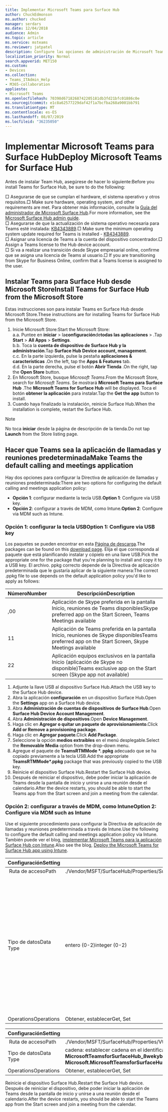 ```yaml
---
title: Implementar Microsoft Teams para Surface Hub
author: ChuckEdmonson
ms.author: chucked
manager: serdars
ms.date: 12/04/2018
audience: Admin
ms.topic: article
ms.service: msteams
ms.reviewer: jatpatel
description: Configure las opciones de administración de Microsoft Teams para Surface Hub.
localization_priority: Normal
search.appverid: MET150
ms.custom:
- Devices
ms.collection:
- Teams_ITAdmin_Help
- M365-collaboration
appliesto:
- Microsoft Teams
ms.openlocfilehash: 70398d6718268742205181db3fd21bfc01886c0e
ms.sourcegitcommit: e1c8a62577229daf42f1a7bcfba268a9001bb791
ms.translationtype: MT
ms.contentlocale: es-ES
ms.lasthandoff: 08/07/2019
ms.locfileid: "36235050"
---
```

<a name="deploy-microsoft-teams-for-surface-hub"></a><span data-ttu-id="b4dd3-103">Implementar Microsoft Teams para Surface Hub</span><span class="sxs-lookup"><span data-stu-id="b4dd3-103">Deploy Microsoft Teams for Surface Hub</span></span>
======================================

<span data-ttu-id="b4dd3-104">Antes de instalar Team Hub, asegúrese de hacer lo siguiente:</span><span class="sxs-lookup"><span data-stu-id="b4dd3-104">Before you install Teams for Surface Hub, be sure to do the following:</span></span>

 <span data-ttu-id="b4dd3-105">□ Asegurarse de que se cumplan el hardware, el sistema operativo y otros requisitos.</span><span class="sxs-lookup"><span data-stu-id="b4dd3-105">□ Make sure hardware, operating system, and other requirements are met.</span></span> <span data-ttu-id="b4dd3-106">Para obtener más información, consulte la [Guía del administrador de Microsoft Surface Hub](https://docs.microsoft.com/surface-hub/).</span><span class="sxs-lookup"><span data-stu-id="b4dd3-106">For more information, see the [Microsoft Surface Hub admin guide](https://docs.microsoft.com/surface-hub/).</span></span><br>
 <span data-ttu-id="b4dd3-107">□ Asegurarse de que la actualización de sistema operativo necesaria para Teams esté instalada: [KB4343889](https://support.microsoft.com/help/4343889).</span><span class="sxs-lookup"><span data-stu-id="b4dd3-107">□ Make sure the minimum operating system update required for Teams is installed - [KB4343889](https://support.microsoft.com/help/4343889).</span></span><br>
 <span data-ttu-id="b4dd3-108">□ Asignar una licencia de Teams a la cuenta del dispositivo concentrador.</span><span class="sxs-lookup"><span data-stu-id="b4dd3-108">□ Assign a Teams license to the Hub device account.</span></span><br>
 <span data-ttu-id="b4dd3-109">□ Si va a realizar una transición desde Skype empresarial online, confirme que se asigna una licencia de Teams al usuario.</span><span class="sxs-lookup"><span data-stu-id="b4dd3-109">□ If you are transitioning from Skype for Business Online, confirm that a Teams license is assigned to the user.</span></span>

## <a name="install-teams-for-surface-hub-from-the-microsoft-store"></a><span data-ttu-id="b4dd3-110">Instalar Teams para Surface Hub desde Microsoft Store</span><span class="sxs-lookup"><span data-stu-id="b4dd3-110">Install Teams for Surface Hub from the Microsoft Store</span></span> 

<span data-ttu-id="b4dd3-111">Estas instrucciones son para instalar Teams en Surface Hub desde Microsoft Store.</span><span class="sxs-lookup"><span data-stu-id="b4dd3-111">These instructions are for installing Teams for Surface Hub from the Microsoft Store.</span></span> 
 
1. <span data-ttu-id="b4dd3-112">Inicie Microsoft Store:</span><span class="sxs-lookup"><span data-stu-id="b4dd3-112">Start the Microsoft Store:</span></span><br>
   <span data-ttu-id="b4dd3-113">a.</span><span class="sxs-lookup"><span data-stu-id="b4dd3-113">a.</span></span> <span data-ttu-id="b4dd3-114">Puntee en **iniciar** > la**configuración**de**todas las aplicaciones** > .</span><span class="sxs-lookup"><span data-stu-id="b4dd3-114">Tap **Start** > **All Apps** > **Settings**.</span></span><br> <span data-ttu-id="b4dd3-115">b.</span><span class="sxs-lookup"><span data-stu-id="b4dd3-115">b.</span></span> <span data-ttu-id="b4dd3-116">Toca la **cuenta de dispositivo de Surface Hub y la administración**.</span><span class="sxs-lookup"><span data-stu-id="b4dd3-116">Tap **Surface Hub Device account, management**.</span></span><br>
   <span data-ttu-id="b4dd3-117">c.</span><span class="sxs-lookup"><span data-stu-id="b4dd3-117">c.</span></span> <span data-ttu-id="b4dd3-118">En la parte izquierda, pulse la pestaña **aplicaciones & características** .</span><span class="sxs-lookup"><span data-stu-id="b4dd3-118">On the left, tap the **Apps & Features** tab.</span></span><br> <span data-ttu-id="b4dd3-119">d.</span><span class="sxs-lookup"><span data-stu-id="b4dd3-119">d.</span></span> <span data-ttu-id="b4dd3-120">En la parte derecha, pulse el botón **Abrir Tienda** .</span><span class="sxs-lookup"><span data-stu-id="b4dd3-120">On the right, tap the **Open Store** button.</span></span> 
2. <span data-ttu-id="b4dd3-121">En Microsoft Store, busque *Microsoft Teams*.</span><span class="sxs-lookup"><span data-stu-id="b4dd3-121">From the Microsoft Store, search for *Microsoft Teams*.</span></span> <span data-ttu-id="b4dd3-122">Se mostrará **Microsoft Teams para Surface Hub** .</span><span class="sxs-lookup"><span data-stu-id="b4dd3-122">The **Microsoft Teams for Surface Hub** will be displayed.</span></span> <span data-ttu-id="b4dd3-123">Toca el botón **obtener la aplicación** para instalar.</span><span class="sxs-lookup"><span data-stu-id="b4dd3-123">Tap the **Get the app** button to install.</span></span>  
3. <span data-ttu-id="b4dd3-124">Cuando haya finalizado la instalación, reinicie Surface Hub.</span><span class="sxs-lookup"><span data-stu-id="b4dd3-124">When the installation is complete, restart the Surface Hub.</span></span> 

> [!NOTE]
> <span data-ttu-id="b4dd3-125">No toca **iniciar** desde la página de descripción de la tienda.</span><span class="sxs-lookup"><span data-stu-id="b4dd3-125">Do not tap **Launch** from the Store listing page.</span></span>

## <a name="make-teams-the-default-calling-and-meetings-application"></a><span data-ttu-id="b4dd3-126">Hacer que Teams sea la aplicación de llamadas y reuniones predeterminada</span><span class="sxs-lookup"><span data-stu-id="b4dd3-126">Make Teams the default calling and meetings application</span></span>
 
<span data-ttu-id="b4dd3-127">Hay dos opciones para configurar la Directiva de aplicación de llamadas y reuniones predeterminada:</span><span class="sxs-lookup"><span data-stu-id="b4dd3-127">There are two options for configuring the default calling and meetings application policy:</span></span> 

- <span data-ttu-id="b4dd3-128">**Opción 1**: configurar mediante la tecla USB.</span><span class="sxs-lookup"><span data-stu-id="b4dd3-128">**Option 1**: Configure via USB key.</span></span> 
- <span data-ttu-id="b4dd3-129">**Opción 2**: configurar a través de MDM, como Intune.</span><span class="sxs-lookup"><span data-stu-id="b4dd3-129">**Option 2**: Configure via MDM such as Intune.</span></span>
 
### <a name="option-1-configure-via-usb-key"></a><span data-ttu-id="b4dd3-130">Opción 1: configurar la tecla USB</span><span class="sxs-lookup"><span data-stu-id="b4dd3-130">Option 1: Configure via USB key</span></span> 
 
<span data-ttu-id="b4dd3-131">Los paquetes se pueden encontrar en esta [Página de descarga](https://1drv.ms/f/s!ArcnbnREun0Vnp9Wps9MlWB-UJZw3g).</span><span class="sxs-lookup"><span data-stu-id="b4dd3-131">The packages can be found on this [download page](https://1drv.ms/f/s!ArcnbnREun0Vnp9Wps9MlWB-UJZw3g).</span></span> <span data-ttu-id="b4dd3-132">Elija el que corresponda al paquete que está planificando instalar y cópielo en una llave USB.</span><span class="sxs-lookup"><span data-stu-id="b4dd3-132">Pick the appropriate one for the package that you're planning to install and copy it to a USB key.</span></span> <span data-ttu-id="b4dd3-133">El archivo. ppkg correcto depende de la Directiva de aplicación predeterminada que le gustaría aplicar de la siguiente manera:</span><span class="sxs-lookup"><span data-stu-id="b4dd3-133">The correct .ppkg file to use depends on the default application policy you'd like to apply as follows:</span></span> 

|<span data-ttu-id="b4dd3-134">Número</span><span class="sxs-lookup"><span data-stu-id="b4dd3-134">Number</span></span>  |<span data-ttu-id="b4dd3-135">Descripción</span><span class="sxs-lookup"><span data-stu-id="b4dd3-135">Description</span></span>  |
|---------|---------|
|<span data-ttu-id="b4dd3-136">,0</span><span class="sxs-lookup"><span data-stu-id="b4dd3-136">0</span></span>     | <span data-ttu-id="b4dd3-137">Aplicación de Skype preferida en la pantalla Inicio, reuniones de Teams disponibles</span><span class="sxs-lookup"><span data-stu-id="b4dd3-137">Skype preferred app on the Start Screen, Teams Meetings available</span></span>        |
|<span data-ttu-id="b4dd3-138">1</span><span class="sxs-lookup"><span data-stu-id="b4dd3-138">1</span></span>     | <span data-ttu-id="b4dd3-139">Aplicación de Teams preferida en la pantalla Inicio, reuniones de Skype disponibles</span><span class="sxs-lookup"><span data-stu-id="b4dd3-139">Teams preferred app on the Start Screen, Skype Meetings available</span></span>        |
|<span data-ttu-id="b4dd3-140">2</span><span class="sxs-lookup"><span data-stu-id="b4dd3-140">2</span></span>     | <span data-ttu-id="b4dd3-141">Aplicación equipos exclusivos en la pantalla Inicio (aplicación de Skype no disponible)</span><span class="sxs-lookup"><span data-stu-id="b4dd3-141">Teams exclusive app on the Start screen (Skype app not available)</span></span>        |
 
1. <span data-ttu-id="b4dd3-142">Adjunte la llave USB al dispositivo Surface Hub.</span><span class="sxs-lookup"><span data-stu-id="b4dd3-142">Attach the USB key to the Surface Hub device.</span></span> 
2. <span data-ttu-id="b4dd3-143">Abra la aplicación **configuración** en un dispositivo Surface Hub.</span><span class="sxs-lookup"><span data-stu-id="b4dd3-143">Open the **Settings** app on a Surface Hub device.</span></span> 
3. <span data-ttu-id="b4dd3-144">Abra **Administración de cuentas de dispositivos de Surface Hub**.</span><span class="sxs-lookup"><span data-stu-id="b4dd3-144">Open **Surface Hub Device Account Management**.</span></span>
4. <span data-ttu-id="b4dd3-145">Abra **Administración de dispositivos**.</span><span class="sxs-lookup"><span data-stu-id="b4dd3-145">Open **Device Management**.</span></span> 
5. <span data-ttu-id="b4dd3-146">Haga clic en **Agregar o quitar un paquete de aprovisionamiento**.</span><span class="sxs-lookup"><span data-stu-id="b4dd3-146">Click **Add or Remove a provisioning package**.</span></span> 
6. <span data-ttu-id="b4dd3-147">Haga clic en **Agregar paquete**.</span><span class="sxs-lookup"><span data-stu-id="b4dd3-147">Click **Add Package**.</span></span>
7. <span data-ttu-id="b4dd3-148">Seleccione la opción **medios extraíbles** en el menú desplegable.</span><span class="sxs-lookup"><span data-stu-id="b4dd3-148">Select the **Removable Media** option from the drop-down menu.</span></span> 
8. <span data-ttu-id="b4dd3-149">Agregue el paquete de <strong>TeamsRTMMode \*. ppkg</strong> adecuado que se ha copiado previamente a la tecla USB.</span><span class="sxs-lookup"><span data-stu-id="b4dd3-149">Add the appropriate <strong>TeamsRTMMode\*.ppkg</strong> package that was previously copied to the USB key.</span></span> 
9. <span data-ttu-id="b4dd3-150">Reinicie el dispositivo Surface Hub.</span><span class="sxs-lookup"><span data-stu-id="b4dd3-150">Restart the Surface Hub device.</span></span> 
10. <span data-ttu-id="b4dd3-151">Después de reiniciar el dispositivo, debe poder iniciar la aplicación de Teams desde la pantalla de inicio y unirse a una reunión desde el calendario.</span><span class="sxs-lookup"><span data-stu-id="b4dd3-151">After the device restarts, you should be able to start the Teams app from the Start screen and join a meeting from the calendar.</span></span> 

### <a name="option-2-configure-via-mdm-such-as-intune"></a><span data-ttu-id="b4dd3-152">Opción 2: configurar a través de MDM, como Intune</span><span class="sxs-lookup"><span data-stu-id="b4dd3-152">Option 2: Configure via MDM such as Intune</span></span> 

<span data-ttu-id="b4dd3-153">Use el siguiente procedimiento para configurar la Directiva de aplicación de llamadas y reuniones predeterminada a través de Intune.</span><span class="sxs-lookup"><span data-stu-id="b4dd3-153">Use the following to configure the default calling and meetings application policy via Intune.</span></span> <span data-ttu-id="b4dd3-154">También puede ver el blog, [implementar Microsoft Teams para la aplicación Surface Hub con Intune](https://y0av.me/2018/07/16/deploy-the-microsoft-teams-for-surface-hub-app-using-intune/).</span><span class="sxs-lookup"><span data-stu-id="b4dd3-154">Also see the blog, [Deploy the Microsoft Teams for Surface Hub app using Intune](https://y0av.me/2018/07/16/deploy-the-microsoft-teams-for-surface-hub-app-using-intune/).</span></span>

|<span data-ttu-id="b4dd3-155">Configuración</span><span class="sxs-lookup"><span data-stu-id="b4dd3-155">Setting</span></span>   |<span data-ttu-id="b4dd3-156">Valor</span><span class="sxs-lookup"><span data-stu-id="b4dd3-156">Value</span></span>    |<span data-ttu-id="b4dd3-157">Descripción</span><span class="sxs-lookup"><span data-stu-id="b4dd3-157">Description</span></span>    |
|----------|---------|---------|
|<span data-ttu-id="b4dd3-158"> Ruta de acceso</span><span class="sxs-lookup"><span data-stu-id="b4dd3-158">Path</span></span>      | <span data-ttu-id="b4dd3-159">./Vendor/MSFT/SurfaceHub/Properties/SurfaceHubMeetingMode</span><span class="sxs-lookup"><span data-stu-id="b4dd3-159">./Vendor/MSFT/SurfaceHub/Properties/SurfaceHubMeetingMode</span></span>        |
|<span data-ttu-id="b4dd3-160">Tipo de datos</span><span class="sxs-lookup"><span data-stu-id="b4dd3-160">Data Type</span></span> | <span data-ttu-id="b4dd3-161">entero (0-2)</span><span class="sxs-lookup"><span data-stu-id="b4dd3-161">integer (0-2)</span></span>   |<span data-ttu-id="b4dd3-162">0-aplicación preferida de Skype en la pantalla Inicio, reuniones de Teams disponibles</span><span class="sxs-lookup"><span data-stu-id="b4dd3-162">0 - Skype preferred app on the Start Screen, Teams Meetings available</span></span><br><span data-ttu-id="b4dd3-163">1-aplicación preferida de equipos en la pantalla Inicio, reuniones de Skype disponibles</span><span class="sxs-lookup"><span data-stu-id="b4dd3-163">1 - Teams preferred app on the Start Screen, Skype Meetings available</span></span><br><span data-ttu-id="b4dd3-164">2-aplicación exclusiva de Teams en la pantalla Inicio (aplicación de Skype no disponible)</span><span class="sxs-lookup"><span data-stu-id="b4dd3-164">2 - Teams exclusive app on the Start screen (Skype app not available)</span></span> |
|<span data-ttu-id="b4dd3-165">Operations</span><span class="sxs-lookup"><span data-stu-id="b4dd3-165">Operations</span></span>| <span data-ttu-id="b4dd3-166">Obtener, establecer</span><span class="sxs-lookup"><span data-stu-id="b4dd3-166">Get, Set</span></span>        |

|<span data-ttu-id="b4dd3-167">Configuración</span><span class="sxs-lookup"><span data-stu-id="b4dd3-167">Setting</span></span>   |<span data-ttu-id="b4dd3-168">Valor</span><span class="sxs-lookup"><span data-stu-id="b4dd3-168">Value</span></span>    |
|----------|---------|
|<span data-ttu-id="b4dd3-169"> Ruta de acceso</span><span class="sxs-lookup"><span data-stu-id="b4dd3-169">Path</span></span>      | <span data-ttu-id="b4dd3-170">./Vendor/MSFT/SurfaceHub/Properties/VtcAppPackageId</span><span class="sxs-lookup"><span data-stu-id="b4dd3-170">./Vendor/MSFT/SurfaceHub/Properties/VtcAppPackageId</span></span>        |
|<span data-ttu-id="b4dd3-171">Tipo de datos</span><span class="sxs-lookup"><span data-stu-id="b4dd3-171">Data Type</span></span> | <span data-ttu-id="b4dd3-172">cadena: establecer cadena en el identificador del paquete de la aplicación de Teams como **Microsoft. MicrosoftTeamsforSurfaceHub_8wekyb3d8bbwe! Teams**</span><span class="sxs-lookup"><span data-stu-id="b4dd3-172">string - set string to Teams application package ID as **Microsoft.MicrosoftTeamsforSurfaceHub_8wekyb3d8bbwe!Teams**</span></span> |
|<span data-ttu-id="b4dd3-173">Operations</span><span class="sxs-lookup"><span data-stu-id="b4dd3-173">Operations</span></span>| <span data-ttu-id="b4dd3-174">Obtener, establecer</span><span class="sxs-lookup"><span data-stu-id="b4dd3-174">Get, Set</span></span>        |

<span data-ttu-id="b4dd3-175">Reinicie el dispositivo Surface Hub.</span><span class="sxs-lookup"><span data-stu-id="b4dd3-175">Restart the Surface Hub device.</span></span> <span data-ttu-id="b4dd3-176">Después de reiniciar el dispositivo, debe poder iniciar la aplicación de Teams desde la pantalla de inicio y unirse a una reunión desde el calendario.</span><span class="sxs-lookup"><span data-stu-id="b4dd3-176">After the device restarts, you should be able to start the Teams app from the Start screen and join a meeting from the calendar.</span></span>


